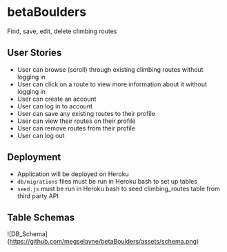 # betaBoulders
Find, save, edit, delete climbing routes

## User Stories
- User can browse (scroll) through existing climbing routes without logging in
- User can click on a route to view more information about it without logging in
- User can create an account
- User can log in to account
- User can save any existing routes to their profile
- User can view their routes on their profile
- User can remove routes from their profile
- User can log out

## Deployment
- Application will be deployed on Heroku
- `db/migrations` files must be run in Heroku bash to set up tables
- `seed.js` must be run in Heroku bash to seed climbing_routes table from third party API

## Table Schemas
![DB_Schema] (https://github.com/megselayne/betaBoulders/assets/schema.png)
